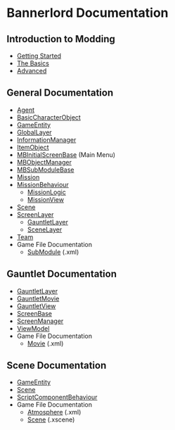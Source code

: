 # Bannerlord Documentation

## Introduction to Modding

* [Getting Started](_intro/getting-started.md)
* [The Basics](_intro/the-basics.md)
* [Advanced](_intro/advanced.md)

## General Documentation

* [Agent](_docs/agent.md)
* [BasicCharacterObject](_docs/basiccharacterobject.md)
* [GameEntity](_docs/gameentity.md)
* [GlobalLayer](_docs/globallayer.md)
* [InformationManager](_docs/informationmanager.md)
* [ItemObject](_docs/itemobject.md)
* [MBInitialScreenBase](_docs/mbinitialscreenbase.md) \(Main Menu\)
* [MBObjectManager](_docs/mbobjectmanager.md)
* [MBSubModuleBase](_docs/mbsubmodulebase.md)
* [Mission](_docs/mission.md)
* [MissionBehaviour](_docs/missionbehaviour/)
  * [MissionLogic](_docs/missionbehaviour/missionlogic.md)
  * [MissionView](_docs/missionbehaviour/missionview.md)
* [Scene](_docs/scene.md)
* [ScreenLayer](_docs/screenlayer/)
  * [GauntletLayer](_docs/screenlayer/gauntletlayer.md)
  * [SceneLayer](_docs/screenlayer/scenelayer.md)
* [Team](_docs/team.md)
* Game File Documentation
  * [SubModule](_xmldocs/submodule.md) \(.xml\)

## Gauntlet Documentation

* [GauntletLayer](_docs/screenlayer/gauntletlayer.md)
* [GauntletMovie](_docs/gauntletmovie.md)
* [GauntletView](_docs/gauntletview.md)
* [ScreenBase](_docs/screenbase.md)
* [ScreenManager](_docs/screenmanager.md)
* [ViewModel](_docs/viewmodel.md)
* Game File Documentation
  * [Movie](_xmldocs/movie.md) \(.xml\)

## Scene Documentation

* [GameEntity](_docs/gameentity.md)
* [Scene](_docs/scene.md)
* [ScriptComponentBehaviour](_docs/scriptcomponentbehaviour.md)
* Game File Documentation
  * [Atmosphere](_xmldocs/atmosphere.md) \(.xml\)
  * [Scene](_xmldocs/scene.md) \(.xscene\)

